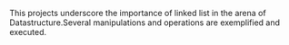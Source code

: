 This projects underscore the importance of linked list in the arena of Datastructure.Several manipulations and operations are exemplified and executed.

